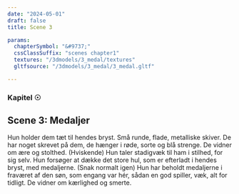 ```yaml
---
date: "2024-05-01"
draft: false
title: Scene 3

params:
  chapterSymbol: "&#9737;"
  cssClassSuffix: "scenes chapter1"
  textures: "/3dmodels/3_medal/textures"
  gltfsource: "/3dmodels/3_medal/3_medal.gltf"

---
```

### Kapitel &#9737;
## Scene 3: Medaljer
<canvas id="c"></canvas>

Hun holder dem tæt til hendes bryst. Små runde, flade, metalliske skiver. De har noget skrevet på dem, de hænger i røde, sorte og blå strenge. De vidner om ære og stolthed. (Hviskende) Hun taler stadigvæk til ham i stilhed, for sig selv. Hun forsøger at dække det store hul, som er efterladt i hendes bryst, med medaljerne. (Snak normalt igen) Hun har beholdt medaljerne i fraværet af den søn, som engang var hér, sådan en god spiller, væk, alt for tidligt. De vidner om kærlighed og smerte.
